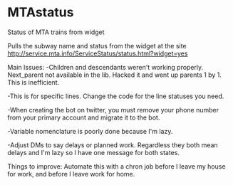 # MTAstatus
Status of MTA trains from widget

Pulls the subway name and status from the widget at the site http://service.mta.info/ServiceStatus/status.html?widget=yes

Main Issues: 
-Children and descendants weren't working properly. Next_parent not available in the lib. Hacked it and went up parents 1 by 1. This is inefficient. 

-This is for specific lines. Change the code for the line statuses you need. 

-When creating the bot on twitter, you must remove your phone number from your primary account and migrate it to the bot. 

-Variable nomenclature is poorly done because I'm lazy.

-Adjust DMs to say delays or planned work. Regardless they both mean delays and I'm lazy so I have one message for both states. 


Things to improve: Automate this with a chron job before I leave my house for work, and before I leave work for home.  
